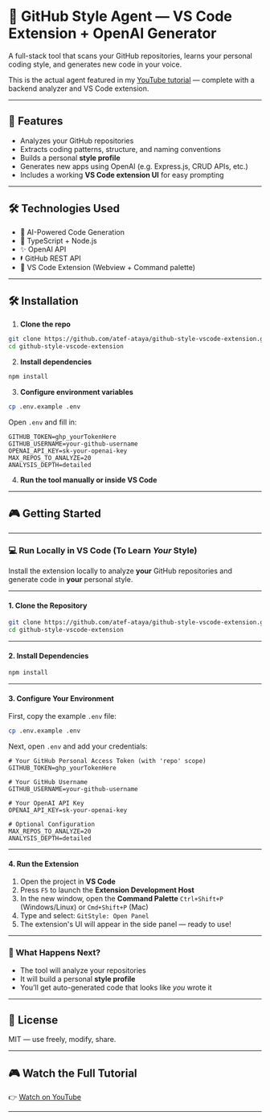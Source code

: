 # 🧠 GitHub Style Agent — VS Code Extension + OpenAI Generator

A full-stack tool that scans your GitHub repositories, learns your personal coding style, and generates new code in your voice.

This is the actual agent featured in my [YouTube tutorial](https://youtu.be/J6atjuGCDS0) — complete with a backend analyzer and VS Code extension.

---

## 🚀 Features

* Analyzes your GitHub repositories
* Extracts coding patterns, structure, and naming conventions
* Builds a personal **style profile**
* Generates new apps using OpenAI (e.g. Express.js, CRUD APIs, etc.)
* Includes a working **VS Code extension UI** for easy prompting

---

## 🛠️ Technologies Used

* 🧠 AI-Powered Code Generation
* 🔆 TypeScript + Node.js
* ✨ OpenAI API
* 🖡️ GitHub REST API
* 🧹 VS Code Extension (Webview + Command palette)

---

## 🛠️ Installation

1. **Clone the repo**

```bash
git clone https://github.com/atef-ataya/github-style-vscode-extension.git
cd github-style-vscode-extension
```

2. **Install dependencies**

```bash
npm install
```

3. **Configure environment variables**

```bash
cp .env.example .env
```

Open `.env` and fill in:

```env
GITHUB_TOKEN=ghp_yourTokenHere
GITHUB_USERNAME=your-github-username
OPENAI_API_KEY=sk-your-openai-key
MAX_REPOS_TO_ANALYZE=20
ANALYSIS_DEPTH=detailed
```

4. **Run the tool manually or inside VS Code**

---

## 🎮 Getting Started

---



### 💻 Run Locally in VS Code (To Learn *Your* Style)

Install the extension locally to analyze **your** GitHub repositories and generate code in **your** personal style.

---

#### 1. Clone the Repository

```bash
git clone https://github.com/atef-ataya/github-style-vscode-extension.git
cd github-style-vscode-extension
```

---

#### 2. Install Dependencies

```bash
npm install
```

---

#### 3. Configure Your Environment

First, copy the example `.env` file:

```bash
cp .env.example .env
```

Next, open `.env` and add your credentials:

```env
# Your GitHub Personal Access Token (with 'repo' scope)
GITHUB_TOKEN=ghp_yourTokenHere

# Your GitHub Username
GITHUB_USERNAME=your-github-username

# Your OpenAI API Key
OPENAI_API_KEY=sk-your-openai-key

# Optional Configuration
MAX_REPOS_TO_ANALYZE=20
ANALYSIS_DEPTH=detailed
```

---

#### 4. Run the Extension

1. Open the project in **VS Code**
2. Press `F5` to launch the **Extension Development Host**
3. In the new window, open the **Command Palette**
   `Ctrl+Shift+P` (Windows/Linux) or `Cmd+Shift+P` (Mac)
4. Type and select: `GitStyle: Open Panel`
5. The extension's UI will appear in the side panel — ready to use!

---

### 🧠 What Happens Next?

* The tool will analyze your repositories
* It will build a personal **style profile**
* You’ll get auto-generated code that looks like *you* wrote it

---

## 🧪 License

MIT — use freely, modify, share.

---

## 🎮 Watch the Full Tutorial

👉 [Watch on YouTube](https://youtu.be/J6atjuGCDS0)

---
